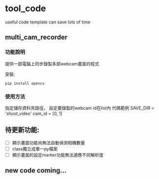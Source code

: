 # tool_code
useful code template can save lots of time

## multi_cam_recorder

### 功能說明
提供一部電腦上同步錄製多部webcam畫面的程式

安裝:
```
pip install opencv
```

### 使用方法
指定儲存資料夾路徑，
設定要錄製的webcam id在list內
代碼範例
SAVE_DIR = 'shoot_video'
cam_id  = [0, 1]

## 待更新功能:
- [ ] 顯示畫面功能尚無法自動偵測相機數量
- [ ] class獨立成單一py檔案
- [ ] 顯示畫面的設定marker功能無法適應不同解析度

## new code coming...